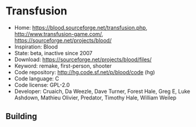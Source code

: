 # Transfusion

- Home: https://blood.sourceforge.net/transfusion.php, http://www.transfusion-game.com/, https://sourceforge.net/projects/blood/
- Inspiration: Blood
- State: beta, inactive since 2007
- Download: https://sourceforge.net/projects/blood/files/
- Keyword: remake, first-person, shooter
- Code repository: http://hg.code.sf.net/p/blood/code (hg)
- Code language: C
- Code license: GPL-2.0
- Developer: Cruaich, Da Weezle, Dave Turner, Forest Hale, Greg E, Luke Ashdown, Mathieu Olivier, Predator, Timothy Hale, William Weilep

## Building

